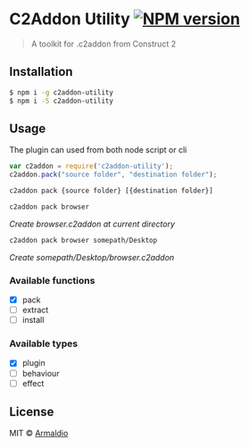 # C2Addon Utility [![NPM version][npm-image]][npm-url]
> A toolkit for .c2addon from Construct 2

## Installation

```sh
$ npm i -g c2addon-utility
$ npm i -S c2addon-utility
```

## Usage

The plugin can used from both node script or cli

```javascript
var c2addon = require('c2addon-utility');
c2addon.pack("source folder", "destination folder");
```

```sh
c2addon pack {source folder} [{destination folder}]

c2addon pack browser
```
*Create browser.c2addon at current directory*

```sh
c2addon pack browser somepath/Desktop
```
*Create somepath/Desktop/browser.c2addon*


### Available functions 
* [x] pack
* [ ] extract
* [ ] install

### Available types 
* [x] plugin
* [ ] behaviour
* [ ] effect

## License

MIT © [Armaldio](http://www.armaldio.xyz)


[npm-image]: https://badge.fury.io/js/c2addon-utility.svg
[npm-url]: https://npmjs.org/package/c2addon-utility